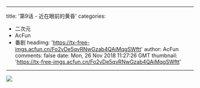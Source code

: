 
---
title: '第9话 - 近在眼前的黄昏'
categories: 
 - 二次元
 - AcFun
 - 番剧
headimg: 'https://tx-free-imgs.acfun.cn/Fo2vDe5qvRNwGzab4QAiMqgSWftt'
author: AcFun
comments: false
date: Mon, 26 Nov 2018 11:27:26 GMT
thumbnail: 'https://tx-free-imgs.acfun.cn/Fo2vDe5qvRNwGzab4QAiMqgSWftt'
---

<div>   
<img src="https://tx-free-imgs.acfun.cn/Fo2vDe5qvRNwGzab4QAiMqgSWftt" referrerpolicy="no-referrer">  
</div>
            